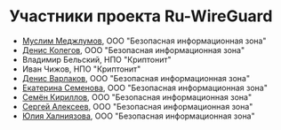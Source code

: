 # Участники проекта Ru-WireGuard

- [Муслим Меджлумов](https://www.linkedin.com/in/muslim-medzhlumov-ab982517/), ООО "Безопасная информационная зона"
- [Денис Колегов](https://twitter.com/dnkolegov), ООО "Безопасная информационная зона"
- Владимир Бельский, НПО "Криптонит"
- Иван Чижов, НПО "Криптонит"
- [Денис Варлаков](https://github.com/survived), ООО "Безопасная информационная зона"
- [Екатерина Семенова](https://github.com/seemenkina), ООО "Безопасная информационная зона"
- [Семён Кириллов](https://github.com/svkirillov), ООО "Безопасная информационная зона"
- [Сергей Алексеев](https://github.com/sergalex79), ООО "Безопасная информационная зона"
- [Юлия Халниязова](https://github.com/vveiln), ООО "Безопасная информационная зона"
